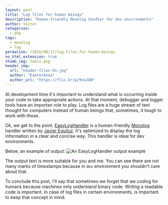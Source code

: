 ```yaml
---
layout: post
title: "Log files for human beings"
description: "Human-friendly Monolog handler for dev environments"
author: Víctor
categories:
  - php
tags:
  - monolog
  - log
permalink: /2016/08/17/log-files-for-human-beings
no_html_extension: true
thumb_img: tools.png
header_img:
  url: "header-files-bn.jpg"
  author: "ExeterAnna"
  author_url: "https://flic.kr/p/9noJDW"
---
```

At development time it's important to understand what is occurring inside your
code to take appropriate actions. At that moment, debugger and logger tools
have an importan role to play. Log files are a huge stream of text thought for
computers instead of human beings that, sometimes, it tough to work with those.

Ok, we get to the point. [EasyLogHandler](https://github.com/EasyCorp/easy-log-handler)
is a human-friendly [Monolog](https://github.com/Seldaek/monolog) handler
written by [Javier Eguiluz](https://github.com/javiereguiluz). It's optimized
to display the log information in a clear and concise way. This handler is ideal
for dev environments.

Below, an example of output:
![An EasyLogHandler output example](/assets/img/easyLogHandler-output.png "An EasyLogHandler output example")

The output text is more suitable for you and me. You can see there are not many marks
of timestamps because in `dev` environment you shouldn't care about that.

To conclude this post, I'll say that sometimes we forget that we coding for humans because
machines only understand binary code. Writing a readable code is important. In
case of log files in certain environments, is important to keep that concept in mind.  
